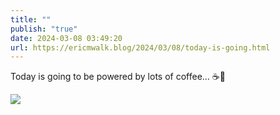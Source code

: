 ```yaml
---
title: ""
publish: "true"
date: 2024-03-08 03:49:20
url: https://ericmwalk.blog/2024/03/08/today-is-going.html
---
```


Today is going to be powered by lots of coffee… ☕️🔋



![](https://ericmwalk.blog/uploads/2024/2846ff8619.jpg)